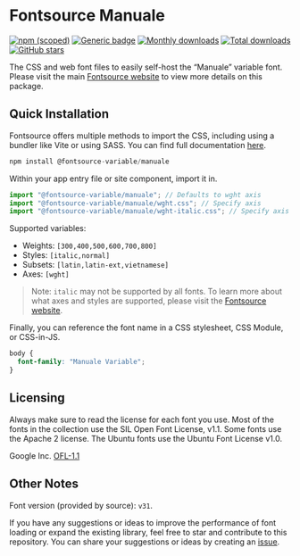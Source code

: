 # Fontsource Manuale

[![npm (scoped)](https://img.shields.io/npm/v/@fontsource-variable/manuale?color=brightgreen)](https://www.npmjs.com/package/@fontsource-variable/manuale) [![Generic badge](https://img.shields.io/badge/fontsource-passing-brightgreen)](https://github.com/fontsource/fontsource) [![Monthly downloads](https://badgen.net/npm/dm/@fontsource-variable/manuale)](https://github.com/fontsource/fontsource) [![Total downloads](https://badgen.net/npm/dt/@fontsource-variable/manuale)](https://github.com/fontsource/fontsource) [![GitHub stars](https://img.shields.io/github/stars/fontsource/fontsource.svg?style=social&label=Star)](https://github.com/fontsource/fontsource/stargazers)

The CSS and web font files to easily self-host the “Manuale” variable font. Please visit the main [Fontsource website](https://fontsource.org/fonts/manuale) to view more details on this package.

## Quick Installation

Fontsource offers multiple methods to import the CSS, including using a bundler like Vite or using SASS. You can find full documentation [here](https://fontsource.org/docs/getting-started/introduction).

```javascript
npm install @fontsource-variable/manuale
```

Within your app entry file or site component, import it in.

```javascript
import "@fontsource-variable/manuale"; // Defaults to wght axis
import "@fontsource-variable/manuale/wght.css"; // Specify axis
import "@fontsource-variable/manuale/wght-italic.css"; // Specify axis and style
```

Supported variables:
- Weights: `[300,400,500,600,700,800]`
- Styles: `[italic,normal]`
- Subsets: `[latin,latin-ext,vietnamese]`
- Axes: `[wght]`

> Note: `italic` may not be supported by all fonts. To learn more about what axes and styles are supported, please visit the [Fontsource website](https://fontsource.org/fonts/manuale).

Finally, you can reference the font name in a CSS stylesheet, CSS Module, or CSS-in-JS.

```css
body {
  font-family: "Manuale Variable";
}
```

## Licensing
Always make sure to read the license for each font you use. Most of the fonts in the collection use the SIL Open Font License, v1.1. Some fonts use the Apache 2 license. The Ubuntu fonts use the Ubuntu Font License v1.0.

Google Inc.
[OFL-1.1](http://scripts.sil.org/OFL)

## Other Notes
Font version (provided by source): `v31`.

If you have any suggestions or ideas to improve the performance of font loading or expand the existing library, feel free to star and contribute to this repository. You can share your suggestions or ideas by creating an [issue](https://github.com/fontsource/fontsource/issues).